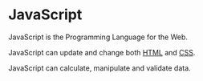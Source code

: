 # JavaScript

JavaScript is the Programming Language for the Web.

JavaScript can update and change both [HTML](/wiki/HTML) and [CSS](/wiki/CSS).

JavaScript can calculate, manipulate and validate data.